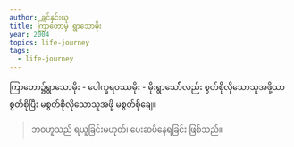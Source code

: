```yaml
---
author: ခင်နှင်းယု
title: ကြာတောမှ ရွာသောမိုး
year: 2004
topics: life-journey
tags:
  - life-journey
---
```

ကြာတော၌ရွာသောမိုး - ပေါက္ခရဝဿမိုး - မိုးရွာသော််လည်း စွတ်စိုလိုသောသူအဖို့သာ စွတ်စိုပြီး မစွတ်စိုလိုသောသူအဖို့ မစွတ်စိုချေ။

> ဘဝဟူသည် ရယူခြင်းမဟုတ်၊ ပေးဆပ်နေရခြင်း ဖြစ်သည်။

